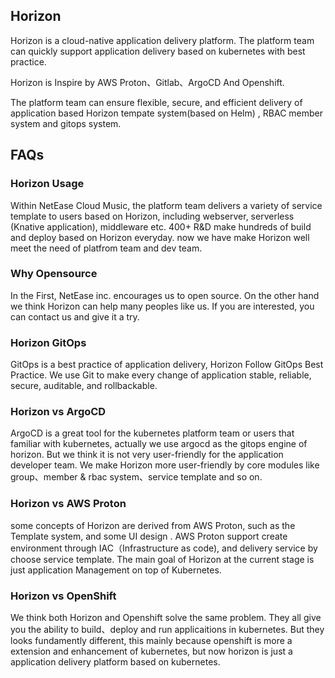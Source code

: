 ## Horizon

Horizon is a  cloud-native application delivery platform.  The platform team can quickly support  application delivery based on kubernetes with best practice.

Horizon is Inspire by AWS Proton、Gitlab、ArgoCD And Openshift.

The platform team can ensure flexible, secure, and efficient  delivery of application based Horizon tempate system(based on Helm) , RBAC member system and gitops system.

## FAQs

### Horizon Usage
Within NetEase Cloud Music, the platform team delivers a variety of service template to users based on Horizon, including webserver,  serverless (Knative application), middleware etc. 400+  R&D make hundreds of build and deploy based on Horizon everyday.  now we have make Horizon well meet the need of platfrom team and dev team.

### Why Opensource
In the First, NetEase inc. encourages  us to  open source. On the other hand we think Horizon can help many peoples like us.  If you are interested, you can contact us and give it a try.

### Horizon   GitOps
GitOps is a best practice of application delivery,  Horizon Follow GitOps Best Practice. We use Git to make  every change of application stable, reliable, secure, auditable, and rollbackable.

### Horizon  vs  ArgoCD
ArgoCD is a great tool  for the kubernetes platform team or users that familiar with kubernetes, actually  we use argocd as the gitops engine of horizon. But we think it is not very user-friendly for the application developer team. We make Horizon more user-friendly  by  core modules like group、member & rbac system、service template and so on.


### Horizon  vs  AWS Proton
some concepts of Horizon are derived from AWS Proton, such as the Template system, and some UI design . AWS Proton support create  environment through IAC（Infrastructure as code), and  delivery  service by choose service template. The main goal of Horizon at the current stage is just application Management on top of Kubernetes.

### Horizon vs OpenShift
We think both Horizon and  Openshift  solve the same problem. They all give you the ability to build、deploy and run applicaitions in kubernetes.  But they looks  fundamently  different, this mainly because openshift is more a extension and enhancement of kubernetes, but now horizon is just a  application  delivery platform based on kubernetes.